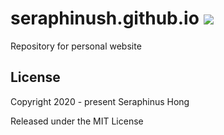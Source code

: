 # seraphinush.github.io ![](https://img.shields.io/badge/version-wip-333333.svg?colorA=333333&colorB=DD5F0A)
Repository for personal website 

## License
Copyright 2020 - present Seraphinus Hong

Released under the MIT License